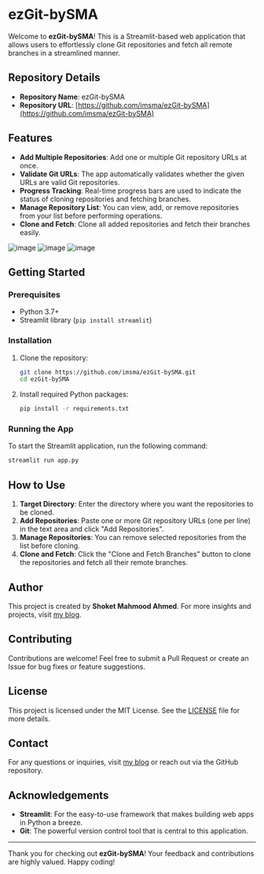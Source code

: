 # ezGit-bySMA

Welcome to **ezGit-bySMA**! This is a Streamlit-based web application that allows users to effortlessly clone Git repositories and fetch all remote branches in a streamlined manner.

## Repository Details

- **Repository Name**: ezGit-bySMA
- **Repository URL**: [https://github.com/imsma/ezGit-bySMA](https://github.com/imsma/ezGit-bySMA)

## Features

- **Add Multiple Repositories**: Add one or multiple Git repository URLs at once.
- **Validate Git URLs**: The app automatically validates whether the given URLs are valid Git repositories.
- **Progress Tracking**: Real-time progress bars are used to indicate the status of cloning repositories and fetching branches.
- **Manage Repository List**: You can view, add, or remove repositories from your list before performing operations.
- **Clone and Fetch**: Clone all added repositories and fetch their branches easily.

![image](https://github.com/user-attachments/assets/d993d7b9-f5ba-4ec3-acf5-4e3c0f274d7e)
![image](https://github.com/user-attachments/assets/45b62307-842f-4fdf-a7d6-1f2e42438cfd)
![image](https://github.com/user-attachments/assets/e53128cd-ee0b-4593-a529-053ef1965772)

## Getting Started

### Prerequisites

- Python 3.7+
- Streamlit library (`pip install streamlit`)

### Installation

1. Clone the repository:
   ```bash
   git clone https://github.com/imsma/ezGit-bySMA.git
   cd ezGit-bySMA
   ```
2. Install required Python packages:
   ```bash
   pip install -r requirements.txt
   ```

### Running the App

To start the Streamlit application, run the following command:

```bash
streamlit run app.py
```

## How to Use

1. **Target Directory**: Enter the directory where you want the repositories to be cloned.
2. **Add Repositories**: Paste one or more Git repository URLs (one per line) in the text area and click "Add Repositories".
3. **Manage Repositories**: You can remove selected repositories from the list before cloning.
4. **Clone and Fetch**: Click the "Clone and Fetch Branches" button to clone the repositories and fetch all their remote branches.

## Author

This project is created by **Shoket Mahmood Ahmed**. For more insights and projects, visit [my blog](https://sma.im).

## Contributing

Contributions are welcome! Feel free to submit a Pull Request or create an Issue for bug fixes or feature suggestions.

## License

This project is licensed under the MIT License. See the [LICENSE](LICENSE) file for more details.

## Contact

For any questions or inquiries, visit [my blog](https://sma.im) or reach out via the GitHub repository.

## Acknowledgements

- **Streamlit**: For the easy-to-use framework that makes building web apps in Python a breeze.
- **Git**: The powerful version control tool that is central to this application.

---

Thank you for checking out **ezGit-bySMA**! Your feedback and contributions are highly valued. Happy coding!
